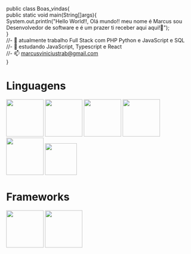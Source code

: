 public class Boas_vindas{<br>
public static void main(String[]args){<br>
    System.out.println("Hello World!!, Olá mundo!! meu nome é Marcus sou Desenvolvedor de software e é um prazer ti receber aqui aqui!👋");
    <br>}
<br>//- 🔭 atualmente trabalho Full Stack com PHP Python e JavaScript e SQL
<br>//- 🌱 estudando JavaScript, Typescript e React
<br>//- 📫 marcusviniciustrab@gmail.com
<br>}
<div>
   <h1>Linguagens</h1>
   <img height="100em"src="https://cdn.jsdelivr.net/gh/devicons/devicon/icons/html5/html5-original-wordmark.svg" />
   <img height="100em" src="https://cdn.jsdelivr.net/gh/devicons/devicon/icons/css3/css3-original-wordmark.svg" />
   <img height="100em" src="https://cdn.jsdelivr.net/gh/devicons/devicon/icons/php/php-original.svg" />
   <img height="100em" src="https://cdn.jsdelivr.net/gh/devicons/devicon/icons/python/python-original-wordmark.svg" />
   <img height="100em" src="https://cdn.jsdelivr.net/gh/devicons/devicon/icons/java/java-original-wordmark.svg" /> 
   <img height="85em"src="https://cdn.jsdelivr.net/gh/devicons/devicon/icons/javascript/javascript-original.svg" />
   <h1>Frameworks</h1>
   <img height="100em" src="https://cdn.jsdelivr.net/gh/devicons/devicon/icons/codeigniter/codeigniter-plain-wordmark.svg" /> 
   <img height="100em" src="https://cdn.jsdelivr.net/gh/devicons/devicon/icons/flask/flask-original-wordmark.svg" />
</div>          
